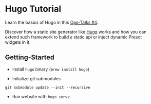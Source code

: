 # Hugo Tutorial

Learn the basics of Hugo in this [Ops-Talks #4](https://slides.com/floriandambrine/ops-talks-04-hugo-preact).

Discover how a static site generator like [Hugo](https://gohugo.io/) works and how you can extend such framework to build a static api or inject dynamic Preact widgets in it.

## Getting-Started

* Install `hugo` binary (`brew install hugo`)

* Initialize git submodules

```
git submodule update --init --recursive
```

* Run website with `hugo serve`
